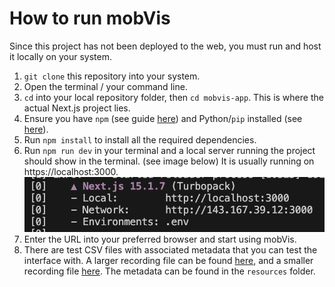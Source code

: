 # How to run mobVis

Since this project has not been deployed to the web, you must run and host it locally on your system.

1. `git clone` this repository into your system.
2. Open the terminal / your command line.
3. `cd` into your local repository folder, then `cd mobvis-app`. This is where the actual Next.js project lies.
4. Ensure you have `npm` (see guide [here](https://docs.npmjs.com/downloading-and-installing-node-js-and-npm)) and Python/`pip` installed (see [here](https://www.python.org/downloads/)).
5. Run `npm install` to install all the required dependencies.
6. Run `npm run dev` in your terminal and a local server running the project should show in the terminal. (see image below) It is usually running on https://localhost:3000.
   <br />
   ![URL in terminal to access the app](resources/url_screenshot.png)
   <br />
7. Enter the URL into your preferred browser and start using mobVis.
8. There are test CSV files with associated metadata that you can test the interface with. A larger recording file can be found [here](https://drive.google.com/file/d/1jAkQli0QtsLrlVSY6r_Uh5ow4U-jhsBG/view?usp=sharing), and a smaller recording file [here](https://drive.google.com/file/d/1jGn1Zm9KASzCb_steYBibl-GjlGZWgYb/view?usp=sharing). The metadata can be found in the `resources` folder.
